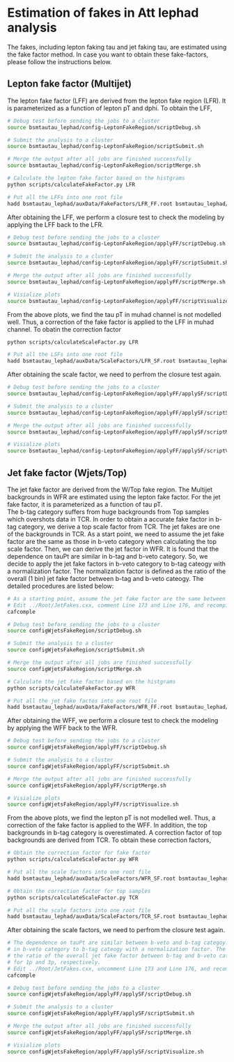 Estimation of fakes in Att lephad analysis
=========================
The fakes, including lepton faking tau and jet faking tau, are estimated using the fake factor method.
In case you want to obtain these fake-factors, please follow the instructions below.

Lepton fake factor (Multijet)
-------------------------
The lepton fake factor (LFF) are derived from the lepton fake region (LFR). It is parameterized as 
a function of lepton pT and dphi. To obtain the LFF, 

```bash
# Debug test before sending the jobs to a cluster
source bsmtautau_lephad/config-LeptonFakeRegion/scriptDebug.sh

# Submit the analysis to a cluster
source bsmtautau_lephad/config-LeptonFakeRegion/scriptSubmit.sh

# Merge the output after all jobs are finished successfully
source bsmtautau_lephad/config-LeptonFakeRegion/scriptMerge.sh

# Calculate the lepton fake factor based on the histgrams 
python scripts/calculateFakeFactor.py LFR

# Put all the LFFs into one root file
hadd bsmtautau_lephad/auxData/FakeFactors/LFR_FF.root bsmtautau_lephad/auxData/FakeFactors/LFR*FF.root
```

After obtaining the LFF, we perform a closure test to check the modeling by applying the LFF back to the LFR.

```bash
# Debug test before sending the jobs to a cluster
source bsmtautau_lephad/config-LeptonFakeRegion/applyFF/scriptDebug.sh

# Submit the analysis to a cluster
source bsmtautau_lephad/config-LeptonFakeRegion/applyFF/scriptSubmit.sh

# Merge the output after all jobs are finished successfully
source bsmtautau_lephad/config-LeptonFakeRegion/applyFF/scriptMerge.sh

# Visialize plots
source bsmtautau_lephad/config-LeptonFakeRegion/applyFF/scriptVisualize.sh
```

From the above plots, we find the tau pT in muhad channel is not modelled well. Thus, a correction of the fake factor
is applied to the LFF in muhad channel. To obatin the correction factor

```bash
python scripts/calculateScaleFactor.py LFR

# Put all the LSFs into one root file
hadd bsmtautau_lephad/auxData/ScaleFactors/LFR_SF.root bsmtautau_lephad/auxData/ScaleFactors/LFR*SF.root
```

After obtaining the scale factor, we need to perfrom the closure test again.

```bash
# Debug test before sending the jobs to a cluster
source bsmtautau_lephad/config-LeptonFakeRegion/applyFF/applySF/scriptDebug.sh

# Submit the analysis to a cluster
source bsmtautau_lephad/config-LeptonFakeRegion/applyFF/applySF/scriptSubmit.sh

# Merge the output after all jobs are finished successfully
source bsmtautau_lephad/config-LeptonFakeRegion/applyFF/applySF/scriptMerge.sh

# Visialize plots
source bsmtautau_lephad/config-LeptonFakeRegion/applyFF/applySF/scriptVisualize.sh
``` 


Jet fake factor (Wjets/Top)
-------------------------
The jet fake factor are derived from the W/Top fake region. The Multijet backgrounds in WFR are estimated 
using the lepton fake factor. For the jet fake factor, it is parameterized as a function of tau pT.  
The b-tag category suffers from huge backgrounds from Top samples which overshots data in TCR. 
In order to obtain a accurate fake factor in b-tag category, we derive a top scale factor from TCR. 
The jet fakes are one of the backgrounds in TCR. As a start point, we need to assume the jet fake factor are 
the same as those in b-veto category when calculating the top scale factor. Then, we can derive the
jet factor in WFR. It is found that the dependence on tauPt are similar in
b-tag and b-veto category. So, we decide to apply the jet fake factors in b-veto category to b-tag cateogy
with a normalization factor. The normalization factor is defined as the ratio of the overall (1 bin) jet fake 
factor between b-tag and b-veto cateogy. The detailed procedures are listed below:

```bash
# As a starting point, assume the jet fake factor are the same between b-veto and b-tag category.
# Edit ../Root/JetFakes.cxx, comment Line 173 and Line 176, and recompile
cafcomple

# Debug test before sending the jobs to a cluster
source configWjetsFakeRegion/scriptDebug.sh

# Submit the analysis to a cluster
source configWjetsFakeRegion/scriptSubmit.sh

# Merge the output after all jobs are finished successfully
source configWjetsFakeRegion/scriptMerge.sh

# Calculate the jet fake factor based on the histgrams 
python scripts/calculateFakeFactor.py WFR

# Put all the jet fake factos into one root file
hadd bsmtautau_lephad/auxData/FakeFactors/WFR_FF.root bsmtautau_lephad/auxData/FakeFactors/WFR*FF.root
```

After obtaining the WFF, we perform a closure test to check the modeling by applying the WFF back to the WFR.

```bash
# Debug test before sending the jobs to a cluster
source configWjetsFakeRegion/applyFF/scriptDebug.sh

# Submit the analysis to a cluster
source configWjetsFakeRegion/applyFF/scriptSubmit.sh

# Merge the output after all jobs are finished successfully
source configWjetsFakeRegion/applyFF/scriptMerge.sh

# Visialize plots
source configWjetsFakeRegion/applyFF/scriptVisualize.sh
```

From the above plots, we find the lepton pT is not modelled well. Thus, a correction of the fake factor
is applied to the WFF. In addition, the top backgrounds in b-tag category is overestimated. A correction 
factor of top backgrounds are derived from TCR. To obtain these correction factors,

```bash
# Obtain the correction factor for fake factor
python scripts/calculateScaleFactor.py WFR

# Put all the scale factors into one root file
hadd bsmtautau_lephad/auxData/ScaleFactors/WFR_SF.root bsmtautau_lephad/auxData/ScaleFactors/WFR*SF.root

# Obtain the correction factor for top samples
python scripts/calculateScaleFactor.py TCR

# Put all the scale factors into one root file
hadd bsmtautau_lephad/auxData/ScaleFactors/TCR_SF.root bsmtautau_lephad/auxData/ScaleFactors/TCR*SF.root
```

After obtaining the scale factors, we need to perfrom the closure test again.

```bash
# The dependence on tauPt are similar between b-veto and b-tag categoy. Thus, we apply the jet fake factor
# in b-veto category to b-tag cateogy with a normalization factor. The normalization factor is defined as
# the ratio of the overall jet fake factor between b-tag and b-veto category. The values are 0.862 and 0.881
# for 1p and 3p, respectively. 
# Edit ../Root/JetFakes.cxx, uncomment Line 173 and Line 176, and recompile
cafcomple

# Debug test before sending the jobs to a cluster
source configWjetsFakeRegion/applyFF/applySF/scriptDebug.sh

# Submit the analysis to a cluster
source configWjetsFakeRegion/applyFF/applySF/scriptSubmit.sh

# Merge the output after all jobs are finished successfully
source configWjetsFakeRegion/applyFF/applySF/scriptMerge.sh

# Visialize plots
source configWjetsFakeRegion/applyFF/applySF/scriptVisualize.sh
``` 
